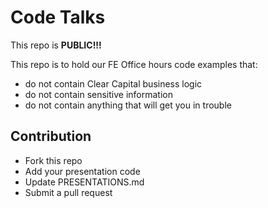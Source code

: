 # Code Talks

This repo is **PUBLIC!!!**

This repo is to hold our FE Office hours code examples that:

- do not contain Clear Capital business logic
- do not contain sensitive information
- do not contain anything that will get you in trouble

## Contribution

- Fork this repo
- Add your presentation code
- Update PRESENTATIONS.md
- Submit a pull request
